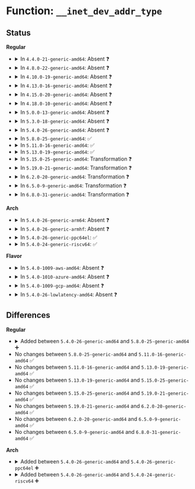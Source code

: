 # Function: <code>__inet_dev_addr_type</code>

## Status
<b>Regular</b>
<ul>
<li>
<details>
<summary>In <code>4.4.0-21-generic-amd64</code>: Absent ❓</summary>

```json
{
  "name": "__inet_dev_addr_type",
  "collision_type": "Unique Static",
  "inline_type": "Selective",
  "funcs": [
    {
      "addr": 18446744071586815792,
      "name": "__inet_dev_addr_type",
      "external": false,
      "loc": "net/ipv4/fib_frontend.c:214",
      "file": "net/ipv4/fib_frontend.c",
      "inline": "declared, inlined",
      "caller_inline": [
        "net/ipv4/fib_frontend.c:inet_addr_type",
        "net/ipv4/fib_frontend.c:inet_addr_type_dev_table",
        "net/ipv4/fib_frontend.c:inet_dev_addr_type"
      ],
      "caller_func": [
        "net/ipv4/fib_frontend.c:ip_rt_ioctl"
      ]
    }
  ],
  "symbols": [
    {
      "addr": 18446744071586815792,
      "name": "__inet_dev_addr_type.isra.15",
      "section": ".text",
      "bind": "STB_LOCAL",
      "size": 218
    }
  ]
}
```
</details>
</li>
<li>
<details>
<summary>In <code>4.8.0-22-generic-amd64</code>: Absent ❓</summary>

```json
{
  "name": "__inet_dev_addr_type",
  "collision_type": "Unique Static",
  "inline_type": "Selective",
  "funcs": [
    {
      "addr": 18446744071587267420,
      "name": "__inet_dev_addr_type",
      "external": false,
      "loc": "net/ipv4/fib_frontend.c:215",
      "file": "net/ipv4/fib_frontend.c",
      "inline": "declared, inlined",
      "caller_inline": [
        "net/ipv4/fib_frontend.c:inet_addr_type_dev_table",
        "net/ipv4/fib_frontend.c:inet_dev_addr_type",
        "net/ipv4/fib_frontend.c:inet_addr_type"
      ],
      "caller_func": [
        "net/ipv4/fib_frontend.c:ip_rt_ioctl"
      ]
    }
  ],
  "symbols": [
    {
      "addr": 18446744071587266048,
      "name": "__inet_dev_addr_type.isra.16",
      "section": ".text",
      "bind": "STB_LOCAL",
      "size": 219
    }
  ]
}
```
</details>
</li>
<li>
<details>
<summary>In <code>4.10.0-19-generic-amd64</code>: Absent ❓</summary>

```json
{
  "name": "__inet_dev_addr_type",
  "collision_type": "Unique Static",
  "inline_type": "Selective",
  "funcs": [
    {
      "addr": 18446744071587468348,
      "name": "__inet_dev_addr_type",
      "external": false,
      "loc": "net/ipv4/fib_frontend.c:207",
      "file": "net/ipv4/fib_frontend.c",
      "inline": "declared, inlined",
      "caller_inline": [
        "net/ipv4/fib_frontend.c:inet_addr_type_dev_table",
        "net/ipv4/fib_frontend.c:inet_dev_addr_type",
        "net/ipv4/fib_frontend.c:inet_addr_type"
      ],
      "caller_func": [
        "net/ipv4/fib_frontend.c:ip_rt_ioctl"
      ]
    }
  ],
  "symbols": [
    {
      "addr": 18446744071587466960,
      "name": "__inet_dev_addr_type.isra.17",
      "section": ".text",
      "bind": "STB_LOCAL",
      "size": 219
    }
  ]
}
```
</details>
</li>
<li>
<details>
<summary>In <code>4.13.0-16-generic-amd64</code>: Absent ❓</summary>

```json
{
  "name": "__inet_dev_addr_type",
  "collision_type": "Unique Static",
  "inline_type": "Selective",
  "funcs": [
    {
      "addr": 18446744071587604860,
      "name": "__inet_dev_addr_type",
      "external": false,
      "loc": "net/ipv4/fib_frontend.c:207",
      "file": "net/ipv4/fib_frontend.c",
      "inline": "declared, inlined",
      "caller_inline": [
        "net/ipv4/fib_frontend.c:inet_addr_type_dev_table",
        "net/ipv4/fib_frontend.c:inet_dev_addr_type",
        "net/ipv4/fib_frontend.c:inet_addr_type"
      ],
      "caller_func": [
        "net/ipv4/fib_frontend.c:ip_rt_ioctl"
      ]
    }
  ],
  "symbols": [
    {
      "addr": 18446744071587603392,
      "name": "__inet_dev_addr_type.isra.15",
      "section": ".text",
      "bind": "STB_LOCAL",
      "size": 258
    }
  ]
}
```
</details>
</li>
<li>
<details>
<summary>In <code>4.15.0-20-generic-amd64</code>: Absent ❓</summary>

```json
{
  "name": "__inet_dev_addr_type",
  "collision_type": "Unique Static",
  "inline_type": "Selective",
  "funcs": [
    {
      "addr": 18446744071588128940,
      "name": "__inet_dev_addr_type",
      "external": false,
      "loc": "net/ipv4/fib_frontend.c:217",
      "file": "net/ipv4/fib_frontend.c",
      "inline": "declared, inlined",
      "caller_inline": [
        "net/ipv4/fib_frontend.c:inet_addr_type_dev_table",
        "net/ipv4/fib_frontend.c:inet_dev_addr_type",
        "net/ipv4/fib_frontend.c:inet_addr_type"
      ],
      "caller_func": [
        "net/ipv4/fib_frontend.c:ip_rt_ioctl"
      ]
    }
  ],
  "symbols": [
    {
      "addr": 18446744071588127456,
      "name": "__inet_dev_addr_type.isra.17",
      "section": ".text",
      "bind": "STB_LOCAL",
      "size": 258
    }
  ]
}
```
</details>
</li>
<li>
<details>
<summary>In <code>4.18.0-10-generic-amd64</code>: Absent ❓</summary>

```json
{
  "name": "__inet_dev_addr_type",
  "collision_type": "Unique Static",
  "inline_type": "Selective",
  "funcs": [
    {
      "addr": 18446744071588485190,
      "name": "__inet_dev_addr_type",
      "external": false,
      "loc": "net/ipv4/fib_frontend.c:217",
      "file": "net/ipv4/fib_frontend.c",
      "inline": "declared, inlined",
      "caller_inline": [
        "net/ipv4/fib_frontend.c:inet_addr_type_dev_table",
        "net/ipv4/fib_frontend.c:inet_dev_addr_type",
        "net/ipv4/fib_frontend.c:inet_addr_type"
      ],
      "caller_func": [
        "net/ipv4/fib_frontend.c:ip_rt_ioctl"
      ]
    }
  ],
  "symbols": [
    {
      "addr": 18446744071588482448,
      "name": "__inet_dev_addr_type.isra.24",
      "section": ".text",
      "bind": "STB_LOCAL",
      "size": 251
    }
  ]
}
```
</details>
</li>
<li>
<details>
<summary>In <code>5.0.0-13-generic-amd64</code>: Absent ❓</summary>

```json
{
  "name": "__inet_dev_addr_type",
  "collision_type": "Unique Static",
  "inline_type": "Selective",
  "funcs": [
    {
      "addr": 18446744071588679846,
      "name": "__inet_dev_addr_type",
      "external": false,
      "loc": "net/ipv4/fib_frontend.c:217",
      "file": "net/ipv4/fib_frontend.c",
      "inline": "declared, inlined",
      "caller_inline": [
        "net/ipv4/fib_frontend.c:inet_addr_type_dev_table",
        "net/ipv4/fib_frontend.c:inet_dev_addr_type",
        "net/ipv4/fib_frontend.c:inet_addr_type"
      ],
      "caller_func": [
        "net/ipv4/fib_frontend.c:ip_rt_ioctl"
      ]
    }
  ],
  "symbols": [
    {
      "addr": 18446744071588676128,
      "name": "__inet_dev_addr_type.isra.24",
      "section": ".text",
      "bind": "STB_LOCAL",
      "size": 251
    }
  ]
}
```
</details>
</li>
<li>
<details>
<summary>In <code>5.3.0-18-generic-amd64</code>: Absent ❓</summary>

```json
{
  "name": "__inet_dev_addr_type",
  "collision_type": "Unique Static",
  "inline_type": "Selective",
  "funcs": [
    {
      "addr": 18446744071589088192,
      "name": "__inet_dev_addr_type",
      "external": false,
      "loc": "net/ipv4/fib_frontend.c:214",
      "file": "net/ipv4/fib_frontend.c",
      "inline": "declared, inlined",
      "caller_inline": [],
      "caller_func": [
        "net/ipv4/fib_frontend.c:ip_rt_ioctl",
        "net/ipv4/fib_frontend.c:inet_addr_type_dev_table",
        "net/ipv4/fib_frontend.c:inet_dev_addr_type",
        "net/ipv4/fib_frontend.c:inet_addr_type"
      ]
    }
  ],
  "symbols": [
    {
      "addr": 18446744071589088192,
      "name": "__inet_dev_addr_type.isra.0",
      "section": ".text",
      "bind": "STB_LOCAL",
      "size": 295
    }
  ]
}
```
</details>
</li>
<li>
<details>
<summary>In <code>5.4.0-26-generic-amd64</code>: Absent ❓</summary>

```json
{
  "name": "__inet_dev_addr_type",
  "collision_type": "Unique Static",
  "inline_type": "Selective",
  "funcs": [
    {
      "addr": 18446744071589312352,
      "name": "__inet_dev_addr_type",
      "external": false,
      "loc": "net/ipv4/fib_frontend.c:215",
      "file": "net/ipv4/fib_frontend.c",
      "inline": "declared, inlined",
      "caller_inline": [],
      "caller_func": [
        "net/ipv4/fib_frontend.c:ip_rt_ioctl",
        "net/ipv4/fib_frontend.c:inet_addr_type_dev_table",
        "net/ipv4/fib_frontend.c:inet_dev_addr_type",
        "net/ipv4/fib_frontend.c:inet_addr_type"
      ]
    }
  ],
  "symbols": [
    {
      "addr": 18446744071589312352,
      "name": "__inet_dev_addr_type.isra.0",
      "section": ".text",
      "bind": "STB_LOCAL",
      "size": 295
    }
  ]
}
```
</details>
</li>
<li>
<details>
<summary>In <code>5.8.0-25-generic-amd64</code>: ✅</summary>

```c
unsigned int __inet_dev_addr_type(struct net * net, const struct net_device * dev, __be32 addr, u32 tb_id)
```

```json
{
  "name": "__inet_dev_addr_type",
  "collision_type": "Unique Static",
  "inline_type": "No",
  "funcs": [
    {
      "addr": 18446744071590292336,
      "name": "__inet_dev_addr_type",
      "external": false,
      "loc": "net/ipv4/fib_frontend.c:205",
      "file": "net/ipv4/fib_frontend.c",
      "inline": "seen, unknown",
      "caller_inline": [],
      "caller_func": [
        "net/ipv4/fib_frontend.c:fib_del_ifaddr",
        "net/ipv4/fib_frontend.c:rtentry_to_fib_config",
        "net/ipv4/fib_frontend.c:inet_dev_addr_type",
        "net/ipv4/fib_frontend.c:inet_addr_type"
      ]
    }
  ],
  "symbols": [
    {
      "addr": 18446744071590292336,
      "name": "__inet_dev_addr_type",
      "section": ".text",
      "bind": "STB_LOCAL",
      "size": 291
    }
  ]
}
```
</details>
</li>
<li>
<details>
<summary>In <code>5.11.0-16-generic-amd64</code>: ✅</summary>

```c
unsigned int __inet_dev_addr_type(struct net * net, const struct net_device * dev, __be32 addr, u32 tb_id)
```

```json
{
  "name": "__inet_dev_addr_type",
  "collision_type": "Unique Static",
  "inline_type": "No",
  "funcs": [
    {
      "addr": 18446744071590345232,
      "name": "__inet_dev_addr_type",
      "external": false,
      "loc": "net/ipv4/fib_frontend.c:205",
      "file": "net/ipv4/fib_frontend.c",
      "inline": "seen, unknown",
      "caller_inline": [],
      "caller_func": [
        "net/ipv4/fib_frontend.c:fib_del_ifaddr",
        "net/ipv4/fib_frontend.c:rtentry_to_fib_config",
        "net/ipv4/fib_frontend.c:inet_dev_addr_type",
        "net/ipv4/fib_frontend.c:inet_addr_type"
      ]
    }
  ],
  "symbols": [
    {
      "addr": 18446744071590345232,
      "name": "__inet_dev_addr_type",
      "section": ".text",
      "bind": "STB_LOCAL",
      "size": 330
    }
  ]
}
```
</details>
</li>
<li>
<details>
<summary>In <code>5.13.0-19-generic-amd64</code>: ✅</summary>

```c
unsigned int __inet_dev_addr_type(struct net * net, const struct net_device * dev, __be32 addr, u32 tb_id)
```

```json
{
  "name": "__inet_dev_addr_type",
  "collision_type": "Unique Static",
  "inline_type": "No",
  "funcs": [
    {
      "addr": 18446744071590261024,
      "name": "__inet_dev_addr_type",
      "external": false,
      "loc": "net/ipv4/fib_frontend.c:205",
      "file": "net/ipv4/fib_frontend.c",
      "inline": "seen, unknown",
      "caller_inline": [],
      "caller_func": [
        "net/ipv4/fib_frontend.c:fib_del_ifaddr",
        "net/ipv4/fib_frontend.c:rtentry_to_fib_config",
        "net/ipv4/fib_frontend.c:inet_dev_addr_type",
        "net/ipv4/fib_frontend.c:inet_addr_type"
      ]
    }
  ],
  "symbols": [
    {
      "addr": 18446744071590261024,
      "name": "__inet_dev_addr_type",
      "section": ".text",
      "bind": "STB_LOCAL",
      "size": 330
    }
  ]
}
```
</details>
</li>
<li>
<details>
<summary>In <code>5.15.0-25-generic-amd64</code>: Transformation ❓</summary>

```c
unsigned int __inet_dev_addr_type(struct net * net, const struct net_device * dev, __be32 addr, u32 tb_id)
```

```json
{
  "name": "__inet_dev_addr_type",
  "collision_type": "Unique Static",
  "inline_type": "No",
  "funcs": [
    {
      "addr": 0,
      "name": "__inet_dev_addr_type",
      "external": false,
      "loc": "net/ipv4/fib_frontend.c:205",
      "file": "net/ipv4/fib_frontend.c",
      "inline": "seen, unknown",
      "caller_inline": [],
      "caller_func": [
        "net/ipv4/fib_frontend.c:fib_del_ifaddr",
        "net/ipv4/fib_frontend.c:rtentry_to_fib_config",
        "net/ipv4/fib_frontend.c:inet_dev_addr_type",
        "net/ipv4/fib_frontend.c:inet_addr_type"
      ]
    }
  ],
  "symbols": [
    {
      "addr": 18446744071591045616,
      "name": "__inet_dev_addr_type",
      "section": ".text",
      "bind": "STB_LOCAL",
      "size": 380
    },
    {
      "addr": 18446744071592724295,
      "name": "__inet_dev_addr_type.cold",
      "section": ".text",
      "bind": "STB_LOCAL",
      "size": 42
    }
  ]
}
```
</details>
</li>
<li>
<details>
<summary>In <code>5.19.0-21-generic-amd64</code>: Transformation ❓</summary>

```c
unsigned int __inet_dev_addr_type(struct net * net, const struct net_device * dev, __be32 addr, u32 tb_id)
```

```json
{
  "name": "__inet_dev_addr_type",
  "collision_type": "Unique Static",
  "inline_type": "No",
  "funcs": [
    {
      "addr": 0,
      "name": "__inet_dev_addr_type",
      "external": false,
      "loc": "net/ipv4/fib_frontend.c:206",
      "file": "net/ipv4/fib_frontend.c",
      "inline": "seen, unknown",
      "caller_inline": [],
      "caller_func": [
        "net/ipv4/fib_frontend.c:fib_del_ifaddr",
        "net/ipv4/fib_frontend.c:rtentry_to_fib_config",
        "net/ipv4/fib_frontend.c:inet_dev_addr_type",
        "net/ipv4/fib_frontend.c:inet_addr_type"
      ]
    }
  ],
  "symbols": [
    {
      "addr": 18446744071592694032,
      "name": "__inet_dev_addr_type",
      "section": ".text",
      "bind": "STB_LOCAL",
      "size": 423
    },
    {
      "addr": 18446744071594610585,
      "name": "__inet_dev_addr_type.cold",
      "section": ".text",
      "bind": "STB_LOCAL",
      "size": 42
    }
  ]
}
```
</details>
</li>
<li>
<details>
<summary>In <code>6.2.0-20-generic-amd64</code>: Transformation ❓</summary>

```c
unsigned int __inet_dev_addr_type(struct net * net, const struct net_device * dev, __be32 addr, u32 tb_id)
```

```json
{
  "name": "__inet_dev_addr_type",
  "collision_type": "Unique Static",
  "inline_type": "No",
  "funcs": [
    {
      "addr": 0,
      "name": "__inet_dev_addr_type",
      "external": false,
      "loc": "net/ipv4/fib_frontend.c:206",
      "file": "net/ipv4/fib_frontend.c",
      "inline": "seen, unknown",
      "caller_inline": [],
      "caller_func": [
        "net/ipv4/fib_frontend.c:fib_del_ifaddr",
        "net/ipv4/fib_frontend.c:rtentry_to_fib_config",
        "net/ipv4/fib_frontend.c:inet_dev_addr_type",
        "net/ipv4/fib_frontend.c:inet_addr_type"
      ]
    }
  ],
  "symbols": [
    {
      "addr": 18446744071594563168,
      "name": "__inet_dev_addr_type",
      "section": ".text",
      "bind": "STB_LOCAL",
      "size": 423
    },
    {
      "addr": 18446744071596345586,
      "name": "__inet_dev_addr_type.cold",
      "section": ".text",
      "bind": "STB_LOCAL",
      "size": 42
    }
  ]
}
```
</details>
</li>
<li>
<details>
<summary>In <code>6.5.0-9-generic-amd64</code>: Transformation ❓</summary>

```c
unsigned int __inet_dev_addr_type(struct net * net, const struct net_device * dev, __be32 addr, u32 tb_id)
```

```json
{
  "name": "__inet_dev_addr_type",
  "collision_type": "Unique Static",
  "inline_type": "No",
  "funcs": [
    {
      "addr": 0,
      "name": "__inet_dev_addr_type",
      "external": false,
      "loc": "net/ipv4/fib_frontend.c:206",
      "file": "net/ipv4/fib_frontend.c",
      "inline": "seen, unknown",
      "caller_inline": [],
      "caller_func": [
        "net/ipv4/fib_frontend.c:fib_del_ifaddr",
        "net/ipv4/fib_frontend.c:rtentry_to_fib_config",
        "net/ipv4/fib_frontend.c:inet_dev_addr_type",
        "net/ipv4/fib_frontend.c:inet_addr_type"
      ]
    }
  ],
  "symbols": [
    {
      "addr": 18446744071594954960,
      "name": "__inet_dev_addr_type",
      "section": ".text",
      "bind": "STB_LOCAL",
      "size": 423
    },
    {
      "addr": 18446744071596874617,
      "name": "__inet_dev_addr_type.cold",
      "section": ".text",
      "bind": "STB_LOCAL",
      "size": 42
    }
  ]
}
```
</details>
</li>
<li>
<details>
<summary>In <code>6.8.0-31-generic-amd64</code>: Transformation ❓</summary>

```c
unsigned int __inet_dev_addr_type(struct net * net, const struct net_device * dev, __be32 addr, u32 tb_id)
```

```json
{
  "name": "__inet_dev_addr_type",
  "collision_type": "Unique Static",
  "inline_type": "No",
  "funcs": [
    {
      "addr": 0,
      "name": "__inet_dev_addr_type",
      "external": false,
      "loc": "net/ipv4/fib_frontend.c:206",
      "file": "net/ipv4/fib_frontend.c",
      "inline": "seen, unknown",
      "caller_inline": [],
      "caller_func": [
        "net/ipv4/fib_frontend.c:fib_del_ifaddr",
        "net/ipv4/fib_frontend.c:rtentry_to_fib_config",
        "net/ipv4/fib_frontend.c:inet_dev_addr_type",
        "net/ipv4/fib_frontend.c:inet_addr_type"
      ]
    }
  ],
  "symbols": [
    {
      "addr": 18446744071595767392,
      "name": "__inet_dev_addr_type",
      "section": ".text",
      "bind": "STB_LOCAL",
      "size": 420
    },
    {
      "addr": 18446744071597798711,
      "name": "__inet_dev_addr_type.cold",
      "section": ".text",
      "bind": "STB_LOCAL",
      "size": 42
    }
  ]
}
```
</details>
</li>
</ul>
<b>Arch</b>
<ul>
<li>
<details>
<summary>In <code>5.4.0-26-generic-arm64</code>: Absent ❓</summary>

```json
{
  "name": "__inet_dev_addr_type",
  "collision_type": "Unique Static",
  "inline_type": "Selective",
  "funcs": [
    {
      "addr": 18446603336502949408,
      "name": "__inet_dev_addr_type",
      "external": false,
      "loc": "net/ipv4/fib_frontend.c:215",
      "file": "net/ipv4/fib_frontend.c",
      "inline": "declared, inlined",
      "caller_inline": [],
      "caller_func": [
        "net/ipv4/fib_frontend.c:rtentry_to_fib_config",
        "net/ipv4/fib_frontend.c:inet_addr_type_dev_table",
        "net/ipv4/fib_frontend.c:inet_dev_addr_type",
        "net/ipv4/fib_frontend.c:inet_addr_type"
      ]
    }
  ],
  "symbols": [
    {
      "addr": 18446603336502949408,
      "name": "__inet_dev_addr_type.isra.0",
      "section": ".text",
      "bind": "STB_LOCAL",
      "size": 328
    }
  ]
}
```
</details>
</li>
<li>
<details>
<summary>In <code>5.4.0-26-generic-armhf</code>: Absent ❓</summary>

```json
{
  "name": "__inet_dev_addr_type",
  "collision_type": "Unique Static",
  "inline_type": "Full",
  "funcs": [
    {
      "addr": 3235641560,
      "name": "__inet_dev_addr_type",
      "external": false,
      "loc": "net/ipv4/fib_frontend.c:215",
      "file": "net/ipv4/fib_frontend.c",
      "inline": "declared, inlined",
      "caller_inline": [
        "net/ipv4/fib_frontend.c:rtentry_to_fib_config",
        "net/ipv4/fib_frontend.c:inet_addr_type_dev_table",
        "net/ipv4/fib_frontend.c:inet_dev_addr_type",
        "net/ipv4/fib_frontend.c:inet_addr_type"
      ],
      "caller_func": []
    }
  ],
  "symbols": []
}
```
</details>
</li>
<li>
<details>
<summary>In <code>5.4.0-26-generic-ppc64el</code>: ✅</summary>

```c
unsigned int __inet_dev_addr_type(struct net * net, const struct net_device * dev, __be32 addr, u32 tb_id)
```

```json
{
  "name": "__inet_dev_addr_type",
  "collision_type": "Unique Static",
  "inline_type": "No",
  "funcs": [
    {
      "addr": 13835058055296623120,
      "name": "__inet_dev_addr_type",
      "external": false,
      "loc": "net/ipv4/fib_frontend.c:215",
      "file": "net/ipv4/fib_frontend.c",
      "inline": "seen, unknown",
      "caller_inline": [],
      "caller_func": [
        "net/ipv4/fib_frontend.c:ip_rt_ioctl",
        "net/ipv4/fib_frontend.c:inet_addr_type_dev_table",
        "net/ipv4/fib_frontend.c:inet_dev_addr_type",
        "net/ipv4/fib_frontend.c:inet_addr_type"
      ]
    }
  ],
  "symbols": [
    {
      "addr": 13835058055296623120,
      "name": "__inet_dev_addr_type",
      "section": ".text",
      "bind": "STB_LOCAL",
      "size": 504
    }
  ]
}
```
</details>
</li>
<li>
<details>
<summary>In <code>5.4.0-24-generic-riscv64</code>: ✅</summary>

```c
unsigned int __inet_dev_addr_type(struct net * net, const struct net_device * dev, __be32 addr, u32 tb_id)
```

```json
{
  "name": "__inet_dev_addr_type",
  "collision_type": "Unique Static",
  "inline_type": "No",
  "funcs": [
    {
      "addr": 18446743936279032608,
      "name": "__inet_dev_addr_type",
      "external": false,
      "loc": "net/ipv4/fib_frontend.c:215",
      "file": "net/ipv4/fib_frontend.c",
      "inline": "seen, unknown",
      "caller_inline": [],
      "caller_func": [
        "net/ipv4/fib_frontend.c:rtentry_to_fib_config",
        "net/ipv4/fib_frontend.c:inet_addr_type_dev_table",
        "net/ipv4/fib_frontend.c:inet_dev_addr_type",
        "net/ipv4/fib_frontend.c:inet_addr_type"
      ]
    }
  ],
  "symbols": [
    {
      "addr": 18446743936279032608,
      "name": "__inet_dev_addr_type",
      "section": ".text",
      "bind": "STB_LOCAL",
      "size": 230
    }
  ]
}
```
</details>
</li>
</ul>
<b>Flavor</b>
<ul>
<li>
<details>
<summary>In <code>5.4.0-1009-aws-amd64</code>: Absent ❓</summary>

```json
{
  "name": "__inet_dev_addr_type",
  "collision_type": "Unique Static",
  "inline_type": "Selective",
  "funcs": [
    {
      "addr": 18446744071588918528,
      "name": "__inet_dev_addr_type",
      "external": false,
      "loc": "net/ipv4/fib_frontend.c:215",
      "file": "net/ipv4/fib_frontend.c",
      "inline": "declared, inlined",
      "caller_inline": [],
      "caller_func": [
        "net/ipv4/fib_frontend.c:ip_rt_ioctl",
        "net/ipv4/fib_frontend.c:inet_addr_type_dev_table",
        "net/ipv4/fib_frontend.c:inet_dev_addr_type",
        "net/ipv4/fib_frontend.c:inet_addr_type"
      ]
    }
  ],
  "symbols": [
    {
      "addr": 18446744071588918528,
      "name": "__inet_dev_addr_type.isra.0",
      "section": ".text",
      "bind": "STB_LOCAL",
      "size": 295
    }
  ]
}
```
</details>
</li>
<li>
<details>
<summary>In <code>5.4.0-1010-azure-amd64</code>: Absent ❓</summary>

```json
{
  "name": "__inet_dev_addr_type",
  "collision_type": "Unique Static",
  "inline_type": "Selective",
  "funcs": [
    {
      "addr": 18446744071588630464,
      "name": "__inet_dev_addr_type",
      "external": false,
      "loc": "net/ipv4/fib_frontend.c:215",
      "file": "net/ipv4/fib_frontend.c",
      "inline": "declared, inlined",
      "caller_inline": [],
      "caller_func": [
        "net/ipv4/fib_frontend.c:ip_rt_ioctl",
        "net/ipv4/fib_frontend.c:inet_addr_type_dev_table",
        "net/ipv4/fib_frontend.c:inet_dev_addr_type",
        "net/ipv4/fib_frontend.c:inet_addr_type"
      ]
    }
  ],
  "symbols": [
    {
      "addr": 18446744071588630464,
      "name": "__inet_dev_addr_type.isra.0",
      "section": ".text",
      "bind": "STB_LOCAL",
      "size": 295
    }
  ]
}
```
</details>
</li>
<li>
<details>
<summary>In <code>5.4.0-1009-gcp-amd64</code>: Absent ❓</summary>

```json
{
  "name": "__inet_dev_addr_type",
  "collision_type": "Unique Static",
  "inline_type": "Selective",
  "funcs": [
    {
      "addr": 18446744071589354912,
      "name": "__inet_dev_addr_type",
      "external": false,
      "loc": "net/ipv4/fib_frontend.c:215",
      "file": "net/ipv4/fib_frontend.c",
      "inline": "declared, inlined",
      "caller_inline": [],
      "caller_func": [
        "net/ipv4/fib_frontend.c:ip_rt_ioctl",
        "net/ipv4/fib_frontend.c:inet_addr_type_dev_table",
        "net/ipv4/fib_frontend.c:inet_dev_addr_type",
        "net/ipv4/fib_frontend.c:inet_addr_type"
      ]
    }
  ],
  "symbols": [
    {
      "addr": 18446744071589354912,
      "name": "__inet_dev_addr_type.isra.0",
      "section": ".text",
      "bind": "STB_LOCAL",
      "size": 295
    }
  ]
}
```
</details>
</li>
<li>
<details>
<summary>In <code>5.4.0-26-lowlatency-amd64</code>: Absent ❓</summary>

```json
{
  "name": "__inet_dev_addr_type",
  "collision_type": "Unique Static",
  "inline_type": "Selective",
  "funcs": [
    {
      "addr": 18446744071589397376,
      "name": "__inet_dev_addr_type",
      "external": false,
      "loc": "net/ipv4/fib_frontend.c:215",
      "file": "net/ipv4/fib_frontend.c",
      "inline": "declared, inlined",
      "caller_inline": [],
      "caller_func": [
        "net/ipv4/fib_frontend.c:ip_rt_ioctl",
        "net/ipv4/fib_frontend.c:inet_addr_type_dev_table",
        "net/ipv4/fib_frontend.c:inet_dev_addr_type",
        "net/ipv4/fib_frontend.c:inet_addr_type"
      ]
    }
  ],
  "symbols": [
    {
      "addr": 18446744071589397376,
      "name": "__inet_dev_addr_type.isra.0",
      "section": ".text",
      "bind": "STB_LOCAL",
      "size": 350
    }
  ]
}
```
</details>
</li>
</ul>

## Differences
<b>Regular</b>
<ul>
<li>
<details>
<summary>Added between <code>5.4.0-26-generic-amd64</code> and <code>5.8.0-25-generic-amd64</code> ➕</summary>

```c
unsigned int __inet_dev_addr_type(struct net * net, const struct net_device * dev, __be32 addr, u32 tb_id)
```
</details>
</li>
<li>
No changes between <code>5.8.0-25-generic-amd64</code> and <code>5.11.0-16-generic-amd64</code> ✅
</li>
<li>
No changes between <code>5.11.0-16-generic-amd64</code> and <code>5.13.0-19-generic-amd64</code> ✅
</li>
<li>
No changes between <code>5.13.0-19-generic-amd64</code> and <code>5.15.0-25-generic-amd64</code> ✅
</li>
<li>
No changes between <code>5.15.0-25-generic-amd64</code> and <code>5.19.0-21-generic-amd64</code> ✅
</li>
<li>
No changes between <code>5.19.0-21-generic-amd64</code> and <code>6.2.0-20-generic-amd64</code> ✅
</li>
<li>
No changes between <code>6.2.0-20-generic-amd64</code> and <code>6.5.0-9-generic-amd64</code> ✅
</li>
<li>
No changes between <code>6.5.0-9-generic-amd64</code> and <code>6.8.0-31-generic-amd64</code> ✅
</li>
</ul>
<b>Arch</b>
<ul>
<li>
<details>
<summary>Added between <code>5.4.0-26-generic-amd64</code> and <code>5.4.0-26-generic-ppc64el</code> ➕</summary>

```c
unsigned int __inet_dev_addr_type(struct net * net, const struct net_device * dev, __be32 addr, u32 tb_id)
```
</details>
</li>
<li>
<details>
<summary>Added between <code>5.4.0-26-generic-amd64</code> and <code>5.4.0-24-generic-riscv64</code> ➕</summary>

```c
unsigned int __inet_dev_addr_type(struct net * net, const struct net_device * dev, __be32 addr, u32 tb_id)
```
</details>
</li>
</ul>
